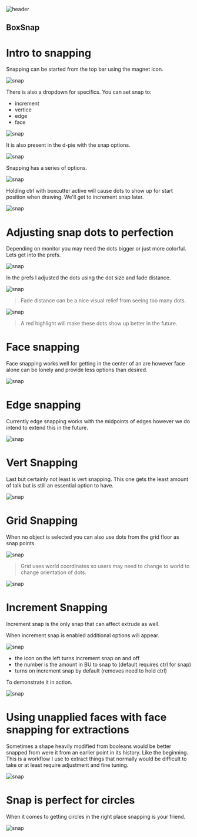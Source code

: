 ![header](img/banner.gif)

## BoxSnap

# Intro to snapping

Snapping can be started from the top bar using the magnet icon.

![snap](img/snap/s1.png)

There is also a dropdown for specifics. You can set snap to:

- increment
- vertice
- edge
- face

![snap](img/snap/s12.png)

It is also present in the d-pie with the snap options.

![snap](img/snap/s2.gif)

Snapping has a series of options.

![snap](img/snap/s3.png)

Holding ctrl with boxcutter active will cause dots to show up for start position when drawing. We'll get to increment snap later.

![snap](img/snap/s4.gif)

# Adjusting snap dots to perfection

Depending on monitor you may need the dots bigger or just more colorful. Lets get into the prefs.

![snap](img/snap/s7.gif)

In the prefs I adjusted the dots using the dot size and fade distance.

![snap](img/snap/s5.png)

> Fade distance can be a nice visual relief from seeing too many dots.

![snap](img/snap/s6.png)

> A red highlight will make these dots show up better in the future.

# Face snapping

Face snapping works well for getting in the center of an are however face alone can be lonely and provide less options than desired.

![snap](img/snap/s8.gif)

# Edge snapping

Currently edge snapping works with the midpoints of edges however we do intend to extend this in the future.

![snap](img/snap/s9.gif)

# Vert Snapping

Last but certainly not least is vert snapping. This one gets the least amount of talk but is still an essential option to have.

![snap](img/snap/s10.gif)

# Grid Snapping

When no object is selected you can also use dots from the grid floor as snap points.

![snap](img/snap/s15.gif)

> Grid uses world coordinates so users may need to change to world to change orientation of dots.

![snap](img/snap/s17.gif)

# Increment Snapping

Increment snap is the only snap that can affect extrude as well.

When increment snap is enabled additional options will appear.

![snap](img/snap/s12.png)

- the icon on the left turns increment snap on and off
- the number is the amount in BU to snap to (default requires ctrl for snap)
- turns on increment snap by default (removes need to hold ctrl)

To demonstrate it in action.

![snap](img/snap/s13.gif)

# Using unapplied faces with face snapping for extractions

Sometimes a shape heavily modified from booleans would be better snapped from were it from an earlier point in its history. Like the beginning. This is a workflow I use to extract things that normally would be difficult to take or at least require adjustment and fine tuning.

![snap](img/snap/s11.gif)

# Snap is perfect for circles

When it comes to getting circles in the right place snapping is your friend.

![snap](img/snap/s14.gif)
